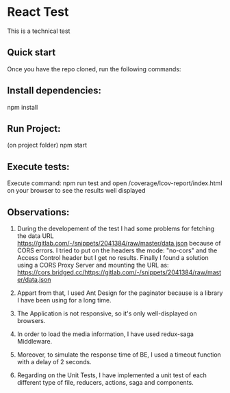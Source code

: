 # React Test

This is a technical test

## Quick start
Once you have the repo cloned, run the following commands:

## Install dependencies:
npm install

## Run Project:
(on project folder) npm start
       
## Execute tests:
Execute command: npm run test and open /coverage/lcov-report/index.html on your browser to see the results well displayed


## Observations:

1. During the developement of the test I had some problems for fetching the data URL https://gitlab.com/-/snippets/2041384/raw/master/data.json because of CORS errors. I tried to put on the headers the mode: "no-cors" and the Access Control header but I get no results. Finally I found a solution using a CORS Proxy Server and mounting the URL as: https://cors.bridged.cc/https://gitlab.com/-/snippets/2041384/raw/master/data.json

2. Appart from that, I used Ant Design for the paginator because is a library I have been using for a long time.

3. The Application is not responsive, so it's only well-displayed on browsers.

4. In order to load the media information, I have used redux-saga Middleware.

5. Moreover, to simulate the response time of BE, I used a timeout function with a delay of 2 seconds.

6. Regarding on the Unit Tests, I have implemented a unit test of each different type of file, reducers, actions, saga and components.


